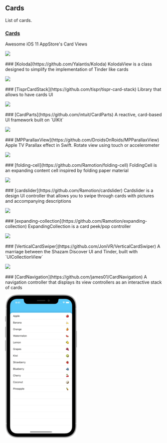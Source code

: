 ## Cards

List of cards.
### [Cards](https://github.com/PaoloCuscela/Cards)
Awesome iOS 11 AppStore's Card Views
<p float="left">
<img src="https://raw.githubusercontent.com/PaoloCuscela/Cards/master/Images/Header.png" width="230">
</p>### [Koloda](https://github.com/Yalantis/Koloda)
KolodaView is a class designed to simplify the implementation of Tinder like cards
<p float="left">
<img src="https://raw.githubusercontent.com/Yalantis/Koloda/master/Koloda_v2_example_animation.gif" width="230">
</p>### [TisprCardStack](https://github.com/tispr/tispr-card-stack)
Library that allows to have cards UI
<p float="left">
<img src="https://raw.githubusercontent.com/tispr/tispr-card-stack/master/Screenshot_main.gif" width="230">
</p>### [CardParts](https://github.com/intuit/CardParts)
A reactive, card-based UI framework built on `UIKit`
<p float="left">
<img src="https://raw.githubusercontent.com/Intuit/CardParts/master/images/mintsights.gif" width="230">
</p>### [MPParallaxView](https://github.com/DroidsOnRoids/MPParallaxView)
Apple TV Parallax effect in Swift. Rotate view using touch or accelerometer
<p float="left">
<img src="https://raw.githubusercontent.com/DroidsOnRoids/MPParallaxView/master/Resources/demo.gif" width="230">
</p>### [folding-cell](https://github.com/Ramotion/folding-cell)
FoldingCell is an expanding content cell inspired by folding paper material
<p float="left">
<img src="https://raw.githubusercontent.com/Ramotion/folding-cell/master/Screenshots/foldingCell.gif" width="230">
</p>### [cardslider](https://github.com/Ramotion/cardslider)
 Cardslider is a design UI controller that allows you to swipe through cards with pictures and accompanying descriptions
<p float="left">
<img src="https://raw.githubusercontent.com/Ramotion/cardslider/master/iOS_Card_Slider.gif" width="230">
</p>### [expanding-collection](https://github.com/Ramotion/expanding-collection)
ExpandingCollection is a card peek/pop controller
<p float="left">
<img src="https://raw.githubusercontent.com/Ramotion/expanding-collection/master/expanding-collection.gif" width="230">
</p>### [VerticalCardSwiper](https://github.com/JoniVR/VerticalCardSwiper)
A marriage between the Shazam Discover UI and Tinder, built with `UICollectionView`
<p float="left">
<img src="https://raw.githubusercontent.com/JoniVR/VerticalCardSwiper/master/example.gif" width="230">
</p>### [CardNavigation](https://github.com/james01/CardNavigation)
A navigation controller that displays its view controllers as an interactive stack of cards
<p float="left">
<img src="https://raw.githubusercontent.com/james01/CardNavigation/main/Docs/Images/Screen.gif" width="230">
</p>